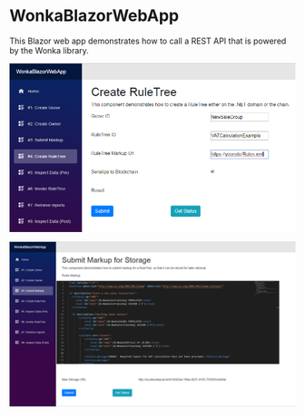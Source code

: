 # WonkaBlazorWebApp
This Blazor web app demonstrates how to call a REST API that is powered by the Wonka library.

![screenshot](https://github.com/jaerith/WonkaBlazorWebApp/blob/master/images/WonkaBlazorWebApp.Screenshot.01.png)

![screenshot](https://github.com/jaerith/WonkaBlazorWebApp/blob/master/images/WonkaBlazorWebApp.Screenshot.02.png)

